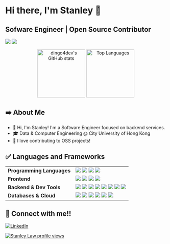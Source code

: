 # Hi there, I'm Stanley 👋
## Sofware Engineer | Open Source Contributor 
  
  ![](https://github.com/DinGo4Dev/stats/blob/master/generated/overview.svg)
  ![](https://github.com/DinGo4Dev/stats/blob/master/generated/languages.svg)
  
<div align="center">
</div>

<p align="center">
  <img 
    src="https://github-readme-stats.vercel.app/api?username=dingo4dev&show_icons=true&theme=tokyonight" 
    alt="dingo4dev's GitHub stats" 
    height="150"
  />
  <img 
    src="https://github-readme-stats.vercel.app/api/top-langs/?username=dingo4dev&layout=compact&theme=tokyonight" 
    alt="Top Languages" 
    height="150"
  />
</p>

## ➡️ About Me

- 👋 Hi, I'm Stanley! I'm a Software Engineer focused on backend services.
- 🎓 Data & Computer Engineering @ City University of Hong Kong
- 🎯 I love contributing to OSS projects!

## ✅ Languages and Frameworks

<table>
  <tr>
    <td><strong>Programming Languages</strong></td>
    <td>
      <img src="https://img.shields.io/badge/Python-3670A0?style=flat-square&logo=python&logoColor=ffdd54"/>
      <img src="https://img.shields.io/badge/Java-%23ED8B00.svg?style=flat-square&logo=openjdk&logoColor=white"/>
      <img src="https://img.shields.io/badge/JavaScript-%23323330.svg?style=flat-square&logo=javascript&logoColor=%23F7DF1E"/>      
      <img src="https://img.shields.io/badge/SQL-4479A1.svg?style=flat-square&logo=postgresql&logoColor=white"/>
    </td>
  </tr>

  <tr>
    <td><strong>Frontend</strong></td>
    <td>
      <img src="https://img.shields.io/badge/React-%2320232a.svg?style=flat-square&logo=react&logoColor=%2361DAFB"/>      
      <img src="https://img.shields.io/badge/Next.js-000000?style=flat-square&logo=next.js&logoColor=white"/>
      <img src="https://img.shields.io/badge/Antdesign-0081CB.svg?style=flat-square&logo=antdesign&logoColor=white"/>
      <img src="https://img.shields.io/badge/Tailwind-38B2AC.svg?style=flat-square&logo=tailwind-css&logoColor=white"/>
    </td>
  </tr>

  <tr>
    <td><strong>Backend & Dev Tools</strong></td>
    <td>            
      <img src="https://img.shields.io/badge/FastAPI-009485.svg?logo=fastapi&logoColor=white"/>
      <img src="https://img.shields.io/badge/Django-%23092E20.svg?logo=django&logoColor=white"/>
      <img src="https://img.shields.io/badge/GraphQL-E10098?style=flat-square&logo=graphql&logoColor=white"/>
      <img src="https://img.shields.io/badge/Docker-2496ED?style=flat-square&logo=docker&logoColor=white"/>
      <img src="https://img.shields.io/badge/Helm-0F1689?logo=helm&logoColor=fff"/>
      <img src="https://img.shields.io/badge/Kubernetes-326CE5?logo=kubernetes&logoColor=fff"/>
      <img src="https://img.shields.io/badge/Jenkins-D24939?logo=jenkins&logoColor=white"/>
      <img src="https://img.shields.io/badge/GitHub_Actions-2088FF?logo=github-actions&logoColor=white"/>
    </td>
  </tr>

  <tr>
    <td><strong>Databases & Cloud</strong></td>
    <td>
      <img src="https://custom-icon-badges.demolab.com/badge/AWS-%23FF9900.svg?logo=aws&logoColor=white"/>
      <img src="https://img.shields.io/badge/ArangoDB-DDE072?logo=arangodb&logoColor=000"/>
      <img src="https://img.shields.io/badge/MongoDB-%234ea94b.svg?logo=mongodb&logoColor=white"/>
      <img src="https://img.shields.io/badge/Postgres-%23316192.svg?logo=postgresql&logoColor=white"/>
      <img src="https://img.shields.io/badge/Redis-%23DD0031.svg?logo=redis&logoColor=white"/>
      <img src="https://custom-icon-badges.demolab.com/badge/Oracle-F80000?logo=oracle&logoColor=fff"/>
    </td>
  </tr>
</table>

## 🤝 Connect with me!!
[![LinkedIn](https://img.shields.io/badge/LinkedIn-%230077B5.svg?style=for-the-badge&logo=linkedin&logoColor=white)](https://www.linkedin.com/in/stanley-law/)

[![Stanley Law profile views](https://u8views.com/api/v1/github/profiles/19900516/views/day-week-month-total-count.svg)](https://u8views.com/github/dingo4dev)
